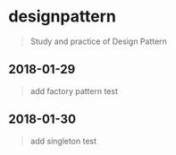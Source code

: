 # designpattern
>Study and practice of Design Pattern

2018-01-29
------
>add factory pattern test

2018-01-30
------
>add singleton test
